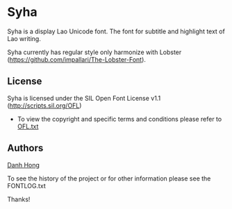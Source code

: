 ﻿Syha
======================


Syha is a display Lao Unicode font. The font for subtitle and highlight text of Lao writing.

Syha currently has regular style only harmonize with Lobster (<https://github.com/impallari/The-Lobster-Font>).

## License


Syha is licensed under the SIL Open Font License v1.1 (<http://scripts.sil.org/OFL>)


- To view the copyright and specific terms and conditions please refer to [OFL.txt](https://github.com/khmertype/Syha/blob/master/OFL.txt)




## Authors

[Danh Hong](http://www.khmertype.org)

To see the history of the project or for other information please see the FONTLOG.txt 



Thanks!
